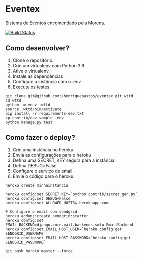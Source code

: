 # Eventex

Sistema de Eventos encomendado pela Morena.

[![Build Status](https://travis-ci.org/henriquebastos/eventex.svg?branch=master)](https://travis-ci.org/henriquebastos/eventex)

## Como desenvolver?

1. Clone o repositório.
2. Crie um virtualenv com Python 3.6
3. Ative o virtualenv.
4. Instale as dependências
5. Configure a instância com o .env
6. Execute os testes.

```console
git clone git@github.com:/henriquebastos/eventex.git wttd
cd wttd
python -m venv .wttd
source .wttd/bin/activate
pip install -r requirements-dev.txt
cp contrib/env-sample .env
python manage.py test
```

## Como fazer o deploy?

1. Crie uma instância no heroku.
2. Envia as configurações para o heroku
3. Defina uma SECRET_KEY segura para a instância.
4. Defina DEBUG=False
5. Configure o serviço de email.
6. Envie o código para o heroku.

```console
heroku create minhainstancia

heroku config:set SECRET_KEY=`python contrib/secret_gen.py`
heroku config:set DEBUG=False
heroku config:set ALLOWED_HOSTS=.herokuapp.com

# Configure o email com sendgrid
heroku addons:create sendgrid:starter
heroku config:set EMAIL_BACKEND=django.core.mail.backends.smtp.EmailBackend
heroku config:set EMAIL_HOST_USER=`heroku config:get SENDGRID_USERNAME`
heroku config:set EMAIL_HOST_PASSWORD=`heroku config:get SENDGRID_PASSWORD`

git push heroku master --force
```
